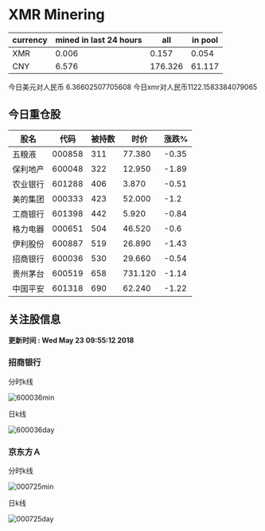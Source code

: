 # XMR Minering

|currency|mined in last 24 hours|all|in pool|
|---|---|---|---|
|XMR|0.006|0.157|0.054|
|CNY|6.576|176.326|61.117|

今日美元对人民币 6.36602507705608	今日xmr对人民币1122.1583384079065


## 今日重仓股 

|股名|代码|被持数|时价|涨跌%|
|---|---|---|---|---|
|五粮液|000858|311|77.380|-0.35|
|保利地产|600048|322|12.950|-1.89|
|农业银行|601288|406|3.870|-0.51|
|美的集团|000333|423|52.000|-1.2|
|工商银行|601398|442|5.920|-0.84|
|格力电器|000651|504|46.520|-0.6|
|伊利股份|600887|519|26.890|-1.43|
|招商银行|600036|530|29.660|-0.54|
|贵州茅台|600519|658|731.120|-1.14|
|中国平安|601318|690|62.240|-1.22|

## 关注股信息
**更新时间 : Wed May 23 09:55:12 2018**
### 招商银行 
分时k线

![600036min](http://image.sinajs.cn/newchart/min/n/sh600036.gif)

日k线

![600036day](http://image.sinajs.cn/newchart/daily/n/sh600036.gif)

### 京东方Ａ 
分时k线

![000725min](http://image.sinajs.cn/newchart/min/n/sz000725.gif)

日k线

![000725day](http://image.sinajs.cn/newchart/daily/n/sz000725.gif)
